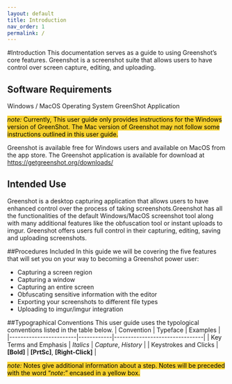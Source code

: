 ```yaml
---
layout: default
title: Introduction
nav_order: 1
permalink: /
---
```


#Introduction
This documentation serves as a guide to using Greenshot’s core features. Greenshot is a screenshot suite that allows users to have control over screen capture, editing, and uploading. 

## Software Requirements
Windows / MacOS Operating System
GreenShot Application

<span style="background-color:#F7D12E;color:black;">_note:_ Currently, This user guide only provides instructions for the Windows version of GreenShot. The Mac version of Greenshot may not follow some instructions outlined in this user guide.</span> 


Greenshot is available free for Windows users and available on MacOS from the app store. The Greenshot application is available for download at https://getgreenshot.org/downloads/
 
## Intended Use
Greenshot is a desktop capturing application that allows users to have enhanced control over the process of taking screenshots.Greenshot has all the functionalities of the default Windows/MacOS screenshot tool along with many additional features like the obfuscation tool or instant uploads to imgur. Greenshot offers users full control in their capturing, editing, saving and uploading screenshots.

##Procedures Included
In this guide we will be covering the five features that will set you on your way to becoming a Greenshot power user:
- Capturing a screen region
- Capturing a window
- Capturing an entire screen
- Obfuscating sensitive information with the editor
- Exporting your screenshots to different file types
- Uploading to imgur/imgur integration

##Typographical Conventions
This user guide uses the typological conventions listed in the table below.
| Convention             | Typeface   | Examples                       |
|------------------------|------------|--------------------------------|
| Key Terms and Emphasis | _Italics_  | _Capture_, _History_           |
| Keystrokes and Clicks  | **[Bold]** | **[PrtSc]**, **[Right-Click]** |

<span style="background-color:#F7D12E;color:black;">_note:_ Notes give additional information about a step. Notes will be preceded with the word “_note_:” encased in a yellow box.</span>
